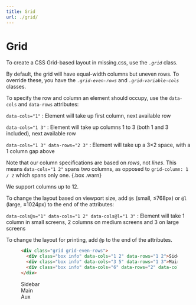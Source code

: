 ```yaml
---
title: Grid
url: ./grid/
---
```


# Grid

To create a CSS Grid-based layout in missing.css, use the <dfn>`.grid`</dfn> class.

By default, the grid will have equal-width columns but uneven rows.
To override these, you have the <dfn>`.grid-even-rows`</dfn> and <dfn>`.grid-variable-cols`</dfn> classes.

To specify the row and column an element should occupy, use the `data-cols` and `data-rows` attributes:

`data-cols="1"`
: Element will take up first column, next available row

`data-cols="1 3"`
: Element will take up columns 1 to 3 (both 1 and 3 included), next available row

`data-cols="1 3" data-rows="2 3"`
: Element will take up a 3&times;2 space, with a 1 column gap above

Note that our column specifications are based on _rows_, not _lines_.
This means `data-cols="1 2"` spans two columns,
as opposed to `grid-column: 1 / 2` which spans only one.
{.box .warn}

We support columns up to 12.

To change the layout based on viewport size,
add `@s` (small, &le;768px) or `@l` (large, &ge;1024px) to the end of the attributes:

`data-cols@s="1" data-cols="1 2" data-cols@l="1 3"`
: Element will take 1 column in small screens,
  2 columns on medium screens and 3 on large screens

To change the layout for printing, add `@p` to the end of the attributes.

<figure>

  ~~~ html
  <div class="grid grid-even-rows">
    <div class="box info" data-cols="1 2" data-rows="1 2">Sidebar  </div>
    <div class="box info" data-cols="3 5" data-rows="1 3">Main     </div>
    <div class="box info" data-cols="6" data-rows="2" data-cols@s="3 5" data-rows@s="4">Aux</div>
  </div>
  ~~~

  <div class="grid grid-even-rows">
    <div class="box info" data-cols="1 2" data-rows="1 2">Sidebar  </div>
    <div class="box info" data-cols="3 5" data-rows="1 3">Main     </div>
    <div class="box info" data-cols="6" data-rows="2" data-cols@s="3 5" data-rows@s="4">Aux</div>
  </div>

</figure>
